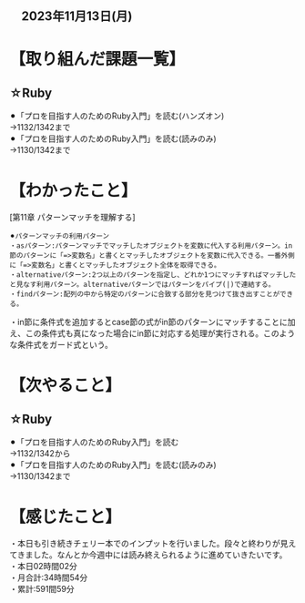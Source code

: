 ## 　2023年11月13日(月)
# 【取り組んだ課題一覧】
## ☆Ruby
⚫︎「プロを目指す人のためのRuby入門」を読む(ハンズオン)<br>
→1132/1342まで<br>
⚫︎「プロを目指す人のためのRuby入門」を読む(読みのみ)<br>
→1130/1342まで<br>
# 【わかったこと】
[第11章 パターンマッチを理解する]<br>
```
⚫︎パターンマッチの利用パターン
・asパターン:パターンマッチでマッチしたオブジェクトを変数に代入する利用パターン。in節のパターンに「=>変数名」と書くとマッチしたオブジェクトを変数に代入できる。一番外側に「=>変数名」と書くとマッチしたオブジェクト全体を取得できる。
・alternativeパターン:2つ以上のパターンを指定し、どれか1つにマッチすればマッチしたと見なす利用パターン。alternativeパターンではパターンをパイプ(|)で連結する。
・findパターン:配列の中から特定のパターンに合致する部分を見つけて抜き出すことができる。
```
・in節に条件式を追加するとcase節の式がin節のパターンにマッチすることに加え、この条件式も真になった場合にin節に対応する処理が実行される。このような条件式をガード式という。<br>
# 【次やること】
## ☆Ruby
⚫︎「プロを目指す人のためのRuby入門」を読む<br>
→1132/1342から<br>
⚫︎「プロを目指す人のためのRuby入門」を読む(読みのみ)<br>
→1130/1342まで<br>
# 【感じたこと】
・本日も引き続きチェリー本でのインプットを行いました。段々と終わりが見えてきました。なんとか今週中には読み終えられるように進めていきたいです。
・本日02時間02分<br>
・月合計:34時間54分<br>
・累計:591間59分<br>
